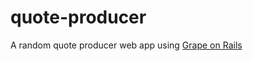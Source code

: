 # quote-producer
A random quote producer web app using [Grape on Rails](https://github.com/ruby-grape/grape-on-rails)
